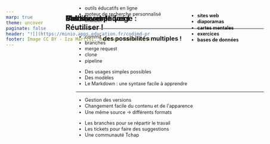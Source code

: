 ```yaml
---
marp: true
theme: uncover
paginate: false
header: "![](https://minio.apps.education.fr/codimd-prod/uploads/upload_2605e960a11e80bfff813ebf6db8910a.png)"
footer: Image CC BY - Iza Marfisi, Bertrand Marne et Alexandra Freitas-Alves
---
```


<style scoped>
h2 {position:absolute; top:60px; left:200px; width:100%; text-align:left;}
h3 {position:absolute; top:120px; left:300px; width:100%; text-align:left;}
p {top:36%; left:32%}
div:nth-of-type(1){position:absolute; left:45px; top:250px; width:365px}
ul li {margin-bottom:0.1em}
div:nth-of-type(2) {position:absolute; right:50px; top:260px; width:350px}
</style>

## Publier sur la forge :
### des possibilités multiples !

<div>

- sites web
- diaporamas
- cartes mentales
- exercices
- bases de données

</div>

![komit potterie](https://forge.aeif.fr/lium/masquotte-castor-forge/-/raw/main/potterie_komit.svg)

<div>

- outils éducatifs en ligne
- moteur de recherche personnalisé
- chatbot …


</div>

---
<style scoped>
section {background-image: linear-gradient(to right, #000, #fff)}
div:nth-of-type(1){position:absolute; color:#EEE; left:60px}
ul li {margin-bottom:0.1em}
div:nth-of-type(2) {position:absolute; color:#EEE; right:30px; color:black; top:30px; font-weight:600!important; width:426px}
h2 {width:410px; text-align:left}
header img {padding:0px 5px; background:white; margin-left:-5px}
header img {opacity:0.4}
</style>

<div>

## Un nouvel univers

- commit
- branches
- merge request
- clone
- pipeline

</div>

![komit de base](https://forge.aeif.fr/lium/masquotte-castor-forge/-/raw/main/komit_de_base.svg)

<div>

## Pas si compliqué !

- Des usages simples possibles
- Des modèles
- Le Markdown : une syntaxe facile à apprendre

</div>

---
<style scoped>
div:nth-of-type(1){position:absolute; left:40px; top:60px; width:386px}
ul li {margin-bottom:0.1em; font-size:0.9em}
div:nth-of-type(2) {position:absolute; right:30px; top:70px; width:400px}
h2 {width:400px; text-align:left; font-size:1.4em}
p {top:27%; left:31.5%}
img[alt*="komit"] {height:300px; position:absolute;}
img:nth-of-type(1) {margin-left:-70px}
img:nth-of-type(2) {margin-left:50px!important}
</style>

<div>

## Modifier<br>Réutiliser !

- Gestion des versions
- Changement facile du contenu et de l'apparence
- Une même source &rarr; différents formats

</div>

![komit fête](https://forge.aeif.fr/lium/masquotte-castor-forge/-/raw/main/komit_fete.svg)
![komit fête](https://forge.aeif.fr/lium/masquotte-castor-forge/-/raw/main/komit_fete.svg)
![komit fête](https://forge.aeif.fr/lium/masquotte-castor-forge/-/raw/main/komit_fete.svg)

<div>

## Collaborer !

- Les branches pour se répartir le travail
- Les tickets pour faire des suggestions
- Une communauté Tchap

</div>

<style>
p {position:absolute; top:25%; left:29.5%;}
img {width:450px}
header{margin:auto; top:0; left:0; background-color:transparent; width:100%; text-align:left; padding-left:20px}
header img {width:300px;}
footer {text-shadow:none}
</style>